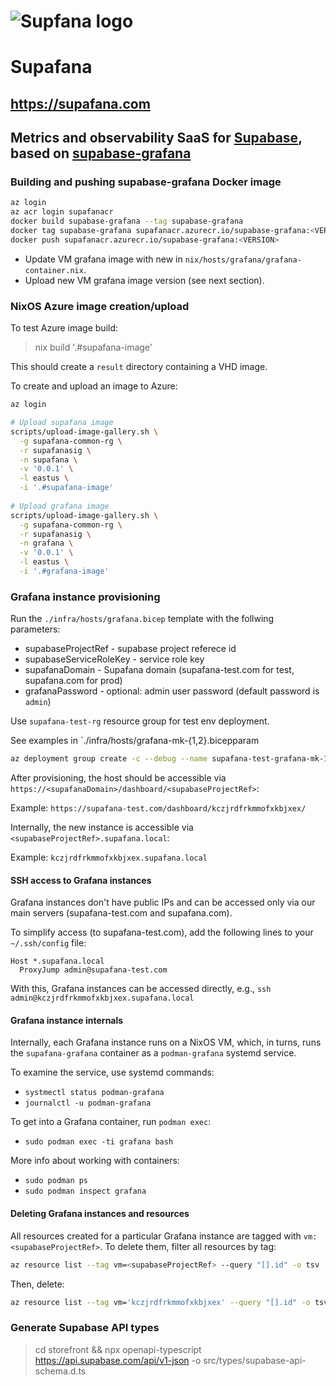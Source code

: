 # ![Supfana logo](https://supafana.com/_astro/logo.49zwZwxg_1adPvH.svg)
# Supafana
## https://supafana.com
## Metrics and observability SaaS for [Supabase](https://supabase.com), based on [supabase-grafana](https://github.com/supabase/supabase-grafana)

### Building and pushing supabase-grafana Docker image

``` bash
az login
az acr login supafanacr
docker build supabase-grafana --tag supabase-grafana
docker tag supabase-grafana supafanacr.azurecr.io/supabase-grafana:<VERSION>
docker push supafanacr.azurecr.io/supabase-grafana:<VERSION> 
```

- Update VM grafana image with new <VERSION> in `nix/hosts/grafana/grafana-container.nix`. 
- Upload new VM grafana image version (see next section).

### NixOS Azure image creation/upload

To test Azure image build:

> nix build '.#supafana-image'

This should create a `result` directory containing a VHD image.

To create and upload an image to Azure:

``` bash
az login

# Upload supafana image
scripts/upload-image-gallery.sh \
  -g supafana-common-rg \
  -r supafanasig \
  -n supafana \
  -v '0.0.1' \
  -l eastus \
  -i '.#supafana-image'
  
# Upload grafana image
scripts/upload-image-gallery.sh \
  -g supafana-common-rg \
  -r supafanasig \
  -n grafana \
  -v '0.0.1' \
  -l eastus \
  -i '.#grafana-image'
```

### Grafana instance provisioning

Run the `./infra/hosts/grafana.bicep` template with the follwing parameters:

  - supabaseProjectRef - supabase project referece id
  - supabaseServiceRoleKey - service role key
  - supafanaDomain - Supafana domain (supafana-test.com for test, supafana.com for prod)
  - grafanaPassword - optional: admin user password (default password is `admin`)

Use `supafana-test-rg` resource group for test env deployment.

See examples in `./infra/hosts/grafana-mk-{1,2}.bicepparam

``` bash
az deployment group create -c --debug --name supafana-test-grafana-mk-1-deploy --resource-group supafana-test-rg --parameters infra/hosts/grafana-mk-1.bicepparam
```

After provisioning, the host should be accessible via `https://<supafanaDomain>/dashboard/<supabaseProjectRef>`:

Example: `https://supafana-test.com/dashboard/kczjrdfrkmmofxkbjxex/`

Internally, the new instance is accessible via `<supabaseProjectRef>.supafana.local`:

Example: `kczjrdfrkmmofxkbjxex.supafana.local`

#### SSH access to Grafana instances

Grafana instances don't have public IPs and can be accessed only via our main servers (supafana-test.com and supafana.com).

To simplify access (to supafana-test.com), add the following lines to your `~/.ssh/config` file:

```
Host *.supafana.local
  ProxyJump admin@supafana-test.com
```

With this, Grafana instances can be accessed directly, e.g., `ssh admin@kczjrdfrkmmofxkbjxex.supafana.local`

#### Grafana instance internals

Internally, each Grafana instance runs on a NixOS VM, which, in turns, runs the `supafana-grafana` container as a `podman-grafana` systemd service.

To examine the service, use systemd commands:

- `systmectl status podman-grafana`
- `journalctl -u podman-grafana`

To get into a Grafana container, run `podman exec`:

- `sudo podman exec -ti grafana bash`

More info about working with containers:

- `sudo podman ps`
- `sudo podman inspect grafana`


#### Deleting Grafana instances and resources

All resources created for a particular Grafana instance are tagged with `vm:<supabaseProjectRef>`. To delete them, filter all resources by tag:

``` bash
az resource list --tag vm=<supabaseProjectRef> --query "[].id" -o tsv
```

Then, delete:

``` bash
az resource list --tag vm='kczjrdfrkmmofxkbjxex' --query "[].id" -o tsv | xargs -I {} az resource delete --ids {}
```



### Generate Supabase API types

> cd storefront && npx openapi-typescript https://api.supabase.com/api/v1-json -o src/types/supabase-api-schema.d.ts
